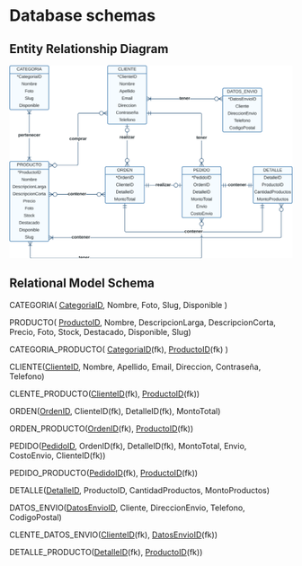 # Database schemas

## Entity Relationship Diagram

![](./ERD.svg)

## Relational Model Schema

CATEGORIA( <u>CategoriaID</u>, Nombre, Foto, Slug, Disponible )

PRODUCTO( <u>ProductoID</u>, Nombre, DescripcionLarga, DescripcionCorta, Precio, Foto, Stock, Destacado, Disponible, Slug)

CATEGORIA_PRODUCTO( <u>CategoriaID</u>(fk), <u>ProductoID</u>(fk) )  

CLIENTE(<u>ClienteID</u>, Nombre, Apellido, Email, Direccion, Contraseña, Telefono)  

CLENTE_PRODUCTO(<u>ClienteID</u>(fk), <u>ProductoID</u>(fk))  

ORDEN(<u>OrdenID</u>, ClienteID(fk), DetalleID(fk), MontoTotal)  

ORDEN_PRODUCTO(<u>OrdenID</u>(fk), <u>ProductoID</u>(fk))  

PEDIDO(<u>PedidoID</u>, OrdenID(fk), DetalleID(fk), MontoTotal, Envio, CostoEnvio, ClienteID(fk))  

PEDIDO_PRODUCTO(<u>PedidoID</u>(fk), <u>ProductoID</u>(fk))

DETALLE(<u>DetalleID</u>, ProductoID, CantidadProductos, MontoProductos)  

DATOS_ENVIO(<u>DatosEnvioID</u>, Cliente, DireccionEnvio, Telefono, CodigoPostal)  

CLENTE_DATOS_ENVIO(<u>ClienteID</u>(fk), <u>DatosEnvioID</u>(fk))  

DETALLE_PRODUCTO(<u>DetalleID</u>(fk), <u>ProductoID</u>(fk))







